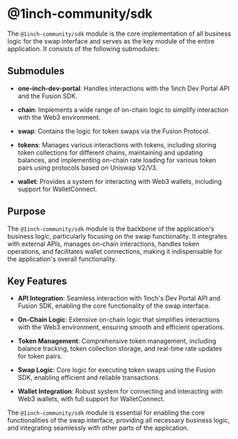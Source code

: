 # @1inch-community/sdk

The `@1inch-community/sdk` module is the core implementation of all business logic for the swap
interface and serves as the key module of the entire application. It consists of the following
submodules:

## Submodules

- **one-inch-dev-portal**: Handles interactions with the 1inch Dev Portal API and the Fusion SDK.

- **chain**: Implements a wide range of on-chain logic to simplify interaction with the Web3
  environment.

- **swap**: Contains the logic for token swaps via the Fusion Protocol.

- **tokens**: Manages various interactions with tokens, including storing token collections for
  different chains, maintaining and updating balances, and implementing on-chain rate loading for
  various token pairs using protocols based on Uniswap V2/V3.

- **wallet**: Provides a system for interacting with Web3 wallets, including support for
  WalletConnect.

## Purpose

The `@1inch-community/sdk` module is the backbone of the application's business logic, particularly
focusing on the swap functionality. It integrates with external APIs, manages on-chain interactions,
handles token operations, and facilitates wallet connections, making it indispensable for the
application's overall functionality.

## Key Features

- **API Integration**: Seamless interaction with 1inch's Dev Portal API and Fusion SDK, enabling the
  core functionality of the swap interface.

- **On-Chain Logic**: Extensive on-chain logic that simplifies interactions with the Web3
  environment, ensuring smooth and efficient operations.

- **Token Management**: Comprehensive token management, including balance tracking, token collection
  storage, and real-time rate updates for token pairs.

- **Swap Logic**: Core logic for executing token swaps using the Fusion SDK, enabling efficient and
  reliable transactions.

- **Wallet Integration**: Robust system for connecting and interacting with Web3 wallets, with full
  support for WalletConnect.

The `@1inch-community/sdk` module is essential for enabling the core functionalities of the swap
interface, providing all necessary business logic, and integrating seamlessly with other parts of
the application.
